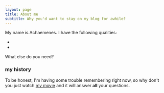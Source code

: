 ```yaml
---
layout: page
title: About me
subtitle: Why you'd want to stay on my blog for awhile?
---
```


My name is Achaemenes. I have the following qualities:

- 
- 

What else do you need?

### my history

To be honest, I'm having some trouble remembering right now, so why don't you just watch [my movie](https://en.wikipedia.org/wiki/The_Princess_Bride_%28film%29) and it will answer **all** your questions.

